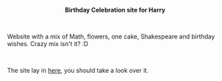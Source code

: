 <p align="center"><b>Birthday Celebration site for Harry</b></p>
<br>
<p>Website with a mix of Math, flowers, one cake, Shakespeare and birthday wishes. Crazy mix isn't it? :D</p>
<br>
<p> The site lay in <a href="https://github.com/truongkutetk97/truongkutetk97.github.io">here</a>, you should take a look over it.
<br><br>
